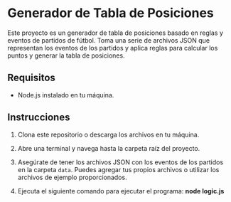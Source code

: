 # Generador de Tabla de Posiciones

Este proyecto es un generador de tabla de posiciones basado en reglas y eventos de partidos de fútbol. Toma una serie de archivos JSON que representan los eventos de los partidos y aplica reglas para calcular los puntos y generar la tabla de posiciones.

## Requisitos

- Node.js instalado en tu máquina.

## Instrucciones

1. Clona este repositorio o descarga los archivos en tu máquina.

2. Abre una terminal y navega hasta la carpeta raíz del proyecto.

3. Asegúrate de tener los archivos JSON con los eventos de los partidos en la carpeta `data`. Puedes agregar tus propios archivos o utilizar los archivos de ejemplo proporcionados.

4. Ejecuta el siguiente comando para ejecutar el programa:
       **node logic.js**
